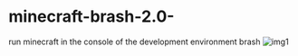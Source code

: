 # minecraft-brash-2.0-
run minecraft in the console of the development environment brash
![img1](https://i.postimg.cc/g0zpNqhD/Captura-de-pantalla-87.png)

